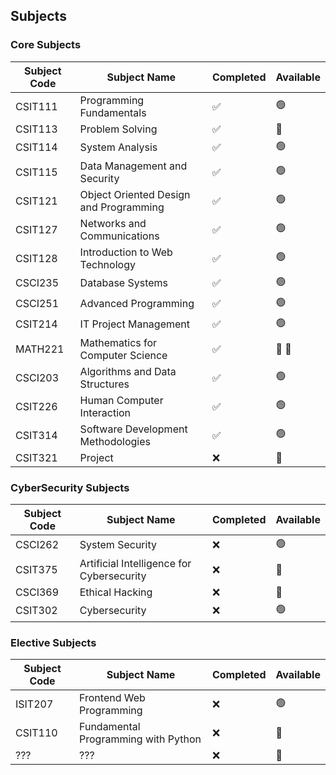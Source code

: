 ## Subjects

### Core Subjects
| Subject Code | Subject Name                              | Completed | Available |
|--------------|-------------------------------------------|--------------------|----------------|
| CSIT111      | Programming Fundamentals                  | :white_check_mark: | :green_circle: |
| CSIT113      | Problem Solving                           | :white_check_mark: | :red_circle: |
| CSIT114      | System Analysis                           | :white_check_mark: | :green_circle: |
| CSIT115      | Data Management and Security              | :white_check_mark: | :green_circle: |
| CSIT121      | Object Oriented Design and Programming    | :white_check_mark: | :green_circle: |
| CSIT127      | Networks and Communications               | :white_check_mark: | :green_circle: |
| CSIT128      | Introduction to Web Technology            | :white_check_mark: | :green_circle: |
| CSCI235      | Database Systems                          | :white_check_mark: | :green_circle: |
| CSCI251      | Advanced Programming                      | :white_check_mark: | :green_circle: |
| CSIT214      | IT Project Management                     | :white_check_mark: | :green_circle: |
| MATH221      | Mathematics for Computer Science          | :white_check_mark: | :red_circle: :vomiting_face: |
| CSCI203      | Algorithms and Data Structures            | :white_check_mark: | :green_circle: |
| CSIT226      | Human Computer Interaction                | :white_check_mark: | :green_circle: |
| CSIT314      | Software Development Methodologies        | :white_check_mark: | :green_circle: |
| CSIT321      | Project                                   | :x: | :red_circle: |

### CyberSecurity Subjects
| Subject Code | Subject Name                              | Completed | Available |
|--------------|-------------------------------------------|-----------|-----------|
| CSCI262      | System Security                           | :x: | :green_circle: |
| CSIT375      | Artificial Intelligence for Cybersecurity | :x: | :red_circle: |
| CSCI369      | Ethical Hacking                           | :x: | :red_circle: |
| CSIT302      | Cybersecurity                             | :x: | :green_circle: |

### Elective Subjects
| Subject Code | Subject Name                              | Completed | Available |
|--------------|-------------------------------------------|-----------|-----------|
| ISIT207      | Frontend Web Programming                  | :x: | :green_circle: |
| CSIT110      | Fundamental Programming with Python       | :x: | :red_circle: |
| ???          | ???                                       | :x: | :red_circle: |
